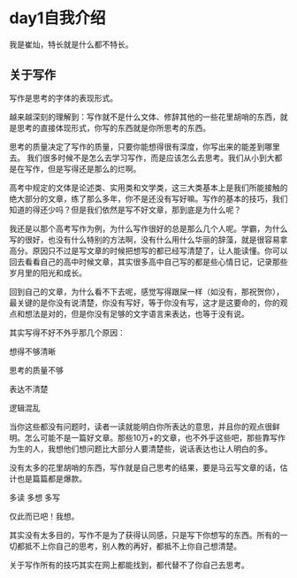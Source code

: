 
# day1自我介绍

我是崔灿，特长就是什么都不特长。

## 关于写作

写作是思考的字体的表现形式。

越来越深刻的理解到：写作就不是什么文体、修辞其他的一些花里胡哨的东西，就是思考的直接体现形式，你写的东西就是你所思考的东西。

思考的质量决定了写作的质量，只要你能想得很有深度，你写出来的能差到哪里去。
我们很多时候不是怎么去学习写作，而是应该怎么去思考。我们从小到大都是在写作，但是写得还是那么的烂啊。

高考中规定的文体是论述类、实用类和文学类，这三大类基本上是我们所能接触的绝大部分的文章，练了那么多年，你不是还没有写好嘛。写作的基本的技巧，我们知道的得还少吗？但是我们依然是写不好文章，那到底是为什么呢？

我还是以那个高考写作为例，为什么写作很好的总是那么几个人呢。学霸，为什么写的很好，也没有什么特别的方法啊，没有什么用什么华丽的辞藻，就是很容易拿高分。原因只不过是写文章的时候把想写的都已经写清楚了，让人能读懂。你可以回去看看自己的高中时候文章，其实很多高中自己写的都是些心情日记，记录那些岁月里的阳光和成长。

回到自己的文章，为什么看不下去呢，感觉写得跟屎一样（如没有，那祝贺你），最关键的是你没有说清楚，你没有写好，等于你没有写，这才是这要命的，你的观点和想法是对的，但是你没有足够的文字语言来表达，也等于没有说。

其实写得不好不外乎那几个原因：

想得不够清晰

思考的质量不够

表达不清楚

逻辑混乱

当你这些都没有问题时，读者一读就能明白你所表达的意思，并且你的观点很鲜明。怎么可能不是一篇好文章。那些10万+的文章，也不外乎这些吧，那些靠写作为生的人，我想他们想问题比大部分人要清楚些，说话表达也让人明白的多。

没有太多的花里胡哨的东西，写作就是自己思考的结果，要是马云写文章的话，估计也是篇篇都是爆款。

多读 多想 多写

仅此而已吧！我想。

其实没有太多目的，写作不是为了获得认同感，只是写下你想写的东西。所有的一切都抵不上你自己的思考，别人教的再好，都抵不上你自己想清楚。

关于写作所有的技巧其实在网上都能找到，都代替不了你自己去思考。
